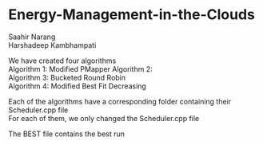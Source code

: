 # Energy-Management-in-the-Clouds

Saahir Narang  
Harshadeep Kambhampati

We have created four algorithms  
Algorithm 1:  Modified PMapper
Algorithm 2:  
Algorithm 3: Bucketed Round Robin   
Algorithm 4: Modified Best Fit Decreasing   

Each of the algorithms have a corresponding folder containing their Scheduler.cpp file   
For each of them, we only changed the Scheduler.cpp file  

The BEST file contains the best run
